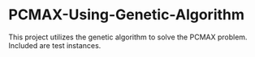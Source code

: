 # PCMAX-Using-Genetic-Algorithm
This project utilizes the genetic algorithm to solve the PCMAX problem. Included are test instances.
